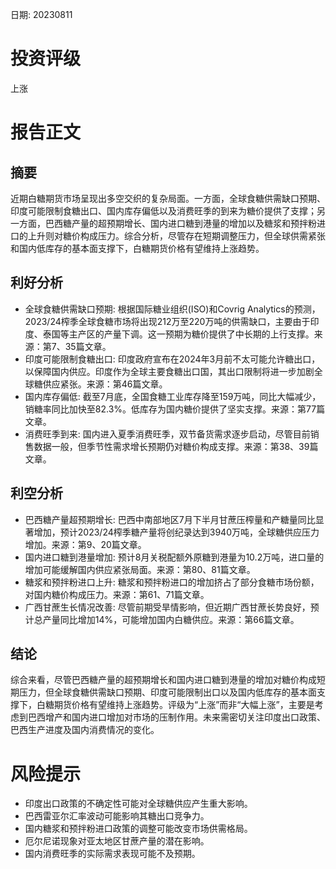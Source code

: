 
日期: 20230811

# 投资评级

上涨

# 报告正文

## 摘要

近期白糖期货市场呈现出多空交织的复杂局面。一方面，全球食糖供需缺口预期、印度可能限制食糖出口、国内库存偏低以及消费旺季的到来为糖价提供了支撑；另一方面，巴西糖产量的超预期增长、国内进口糖到港量的增加以及糖浆和预拌粉进口的上升则对糖价构成压力。综合分析，尽管存在短期调整压力，但全球供需紧张和国内低库存的基本面支撑下，白糖期货价格有望维持上涨趋势。

## 利好分析

* 全球食糖供需缺口预期: 根据国际糖业组织(ISO)和Covrig Analytics的预测，2023/24榨季全球食糖市场将出现212万至220万吨的供需缺口，主要由于印度、泰国等主产区的产量下调。这一预期为糖价提供了中长期的上行支撑。来源：第7、35篇文章。
* 印度可能限制食糖出口: 印度政府宣布在2024年3月前不太可能允许糖出口，以保障国内供应。印度作为全球主要食糖出口国，其出口限制将进一步加剧全球糖供应紧张。来源：第46篇文章。
* 国内库存偏低: 截至7月底，全国食糖工业库存降至159万吨，同比大幅减少，销糖率同比加快至82.3%。低库存为国内糖价提供了坚实支撑。来源：第77篇文章。
* 消费旺季到来: 国内进入夏季消费旺季，双节备货需求逐步启动，尽管目前销售数据一般，但季节性需求增长预期仍对糖价构成支撑。来源：第38、39篇文章。

## 利空分析

* 巴西糖产量超预期增长: 巴西中南部地区7月下半月甘蔗压榨量和产糖量同比显著增加，预计2023/24榨季糖产量将创纪录达到3940万吨，全球糖供应压力增加。来源：第9、20篇文章。
* 国内进口糖到港量增加: 预计8月关税配额外原糖到港量为10.2万吨，进口量的增加可能缓解国内供应紧张局面。来源：第80、81篇文章。
* 糖浆和预拌粉进口上升: 糖浆和预拌粉进口的增加挤占了部分食糖市场份额，对国内糖价构成压力。来源：第61、71篇文章。
* 广西甘蔗生长情况改善: 尽管前期受旱情影响，但近期广西甘蔗长势良好，预计总产量同比增加14%，可能增加国内白糖供应。来源：第66篇文章。

## 结论

综合来看，尽管巴西糖产量的超预期增长和国内进口糖到港量的增加对糖价构成短期压力，但全球食糖供需缺口预期、印度可能限制出口以及国内低库存的基本面支撑下，白糖期货价格有望维持上涨趋势。评级为“上涨”而非“大幅上涨”，主要是考虑到巴西增产和国内进口增加对市场的压制作用。未来需密切关注印度出口政策、巴西生产进度及国内消费情况的变化。

# 风险提示

* 印度出口政策的不确定性可能对全球糖供应产生重大影响。
* 巴西雷亚尔汇率波动可能影响其糖出口竞争力。
* 国内糖浆和预拌粉进口政策的调整可能改变市场供需格局。
* 厄尔尼诺现象对亚太地区甘蔗产量的潜在影响。
* 国内消费旺季的实际需求表现可能不及预期。
